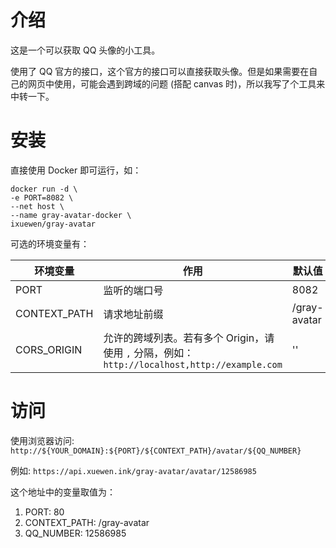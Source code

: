 # 介绍

这是一个可以获取 QQ 头像的小工具。

使用了 QQ 官方的接口，这个官方的接口可以直接获取头像。但是如果需要在自己的网页中使用，可能会遇到跨域的问题 (搭配 canvas 时)，所以我写了个工具来中转一下。

# 安装

直接使用 Docker 即可运行，如：

```shell
docker run -d \
-e PORT=8082 \
--net host \
--name gray-avatar-docker \
ixuewen/gray-avatar
```

可选的环境变量有：

| 环境变量     | 作用                                                                                          | 默认值 |
| ------------ | --------------------------------------------------------------------------------------------- | ------ |
| PORT         | 监听的端口号                                                                                  | 8082   |
| CONTEXT_PATH | 请求地址前缀                                                                                  | /gray-avatar     |
| CORS_ORIGIN  | 允许的跨域列表。若有多个 Origin，请使用 `,` 分隔，例如：`http://localhost,http://example.com` | ''     |

# 访问

使用浏览器访问: `http://${YOUR_DOMAIN}:${PORT}/${CONTEXT_PATH}/avatar/${QQ_NUMBER}`

例如: `https://api.xuewen.ink/gray-avatar/avatar/12586985`

这个地址中的变量取值为：

1. PORT: 80
2. CONTEXT_PATH: /gray-avatar
3. QQ_NUMBER: 12586985
